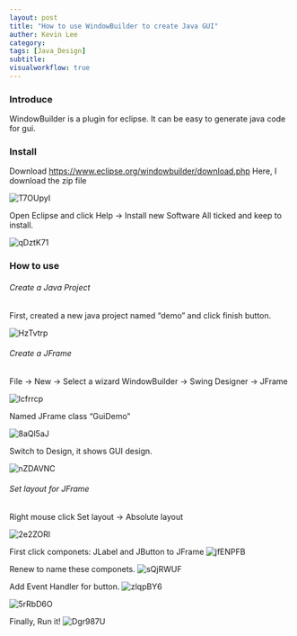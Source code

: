 ```yaml
---
layout: post
title: "How to use WindowBuilder to create Java GUI"
auther: Kevin Lee
category: 
tags: [Java_Design]
subtitle:
visualworkflow: true
---
```


### Introduce

WindowBuilder is a plugin for eclipse. It can be easy to generate java code for gui.

### Install

Download https://www.eclipse.org/windowbuilder/download.php Here, I download the zip file

![T7OUpyI]({{site.baseurl}}/img/T7OUpyI.png)

Open Eclipse and click Help -> Install new Software All ticked and keep to install.

![qDztK71]({{site.baseurl}}/img/qDztK71.png)

### How to use

###### Create a Java Project

First, created a new java project named “demo” and click finish button.

![HzTvtrp]({{site.baseurl}}/img/HzTvtrp.png)

###### Create a JFrame

File -> New -> Select a wizard WindowBuilder -> Swing Designer -> JFrame

![Icfrrcp]({{site.baseurl}}/img/Icfrrcp.png)

Named JFrame class “GuiDemo”

![8aQl5aJ]({{site.baseurl}}/img/8aQl5aJ.png)

Switch to Design, it shows GUI design.

![nZDAVNC]({{site.baseurl}}/img/nZDAVNC.png)

###### Set layout for JFrame

Right mouse click Set layout -> Absolute layout

![2e2ZORl]({{site.baseurl}}/img/2e2ZORl.png)

First click componets: JLabel and JButton to JFrame
![jfENPFB]({{site.baseurl}}/img/jfENPFB.png)

Renew to name these componets.
![sQjRWUF]({{site.baseurl}}/img/sQjRWUF.png)

Add Event Handler for button.
![zlqpBY6]({{site.baseurl}}/img/zlqpBY6.png)

![5rRbD6O]({{site.baseurl}}/img/5rRbD6O.png)

Finally, Run it!
![Dgr987U]({{site.baseurl}}/img/Dgr987U.png)
